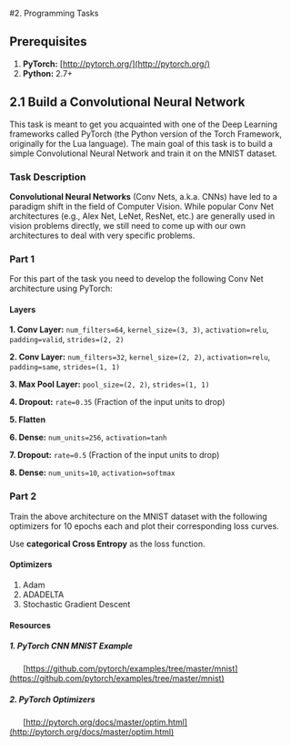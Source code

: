 #2. Programming Tasks

## Prerequisites

1. **PyTorch:** [http://pytorch.org/](http://pytorch.org/)
2. **Python:** 2.7+

## 2.1 Build a Convolutional Neural Network

This task is meant to get you acquainted with one of the Deep Learning frameworks called PyTorch
(the Python version of the Torch Framework, originally for the Lua language).
The main goal of this task is to build a simple Convolutional Neural Network and train it on the MNIST dataset.

### Task Description
**Convolutional Neural Networks** (Conv Nets, a.k.a. CNNs) have led to a paradigm shift in the field of Computer Vision.
While popular Conv Net architectures (e.g., Alex Net, LeNet, ResNet, etc.) are generally used in vision problems directly,
 we still need to come up with our own architectures to deal with very specific problems.

### Part 1
For this part of the task you need to develop the following Conv Net architecture using PyTorch:

#### Layers

**1. Conv Layer:** `num_filters=64`,  `kernel_size=(3, 3)`, `activation=relu`, `padding=valid`, `strides=(2, 2)`

**2. Conv Layer:** `num_filters=32`,  `kernel_size=(2, 2)`, `activation=relu`, `padding=same`, `strides=(1, 1)`

**3. Max Pool Layer:** `pool_size=(2, 2)`, `strides=(1, 1)`

**4. Dropout:** `rate=0.35` (Fraction of the input units to drop)

**5. Flatten**

**6. Dense:** `num_units=256`, `activation=tanh`

**7. Dropout:** `rate=0.5` (Fraction of the input units to drop)

**8. Dense:** `num_units=10`, `activation=softmax`

### Part 2

Train the above architecture on the MNIST dataset with the following optimizers for 10 epochs each and plot 
their corresponding loss curves.

Use **categorical Cross Entropy** as the loss function.

#### Optimizers

1. Adam
2. ADADELTA
3. Stochastic Gradient Descent

#### Resources

##### 1. PyTorch CNN MNIST Example

  &nbsp; &nbsp; &nbsp;  [https://github.com/pytorch/examples/tree/master/mnist](https://github.com/pytorch/examples/tree/master/mnist)

##### 2. PyTorch Optimizers

  &nbsp; &nbsp; &nbsp;  [http://pytorch.org/docs/master/optim.html](http://pytorch.org/docs/master/optim.html)



